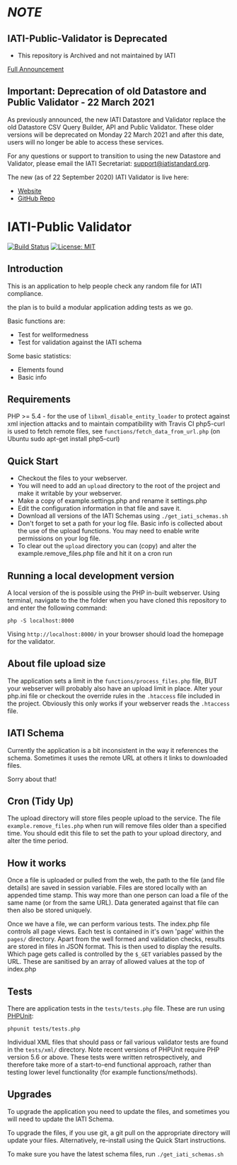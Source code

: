 # _NOTE_

## IATI-Public-Validator is Deprecated
- This repository is Archived and not maintained by IATI

[Full Announcement](https://discuss.iatistandard.org/t/iatis-datastore-and-validator-tools-launched/2021)

## Important: Deprecation of old Datastore and Public Validator - 22 March 2021

As previously announced, the new IATI Datastore and Validator replace the old Datastore CSV Query Builder, API and Public Validator. These older versions will be deprecated on Monday 22 March 2021 and after this date, users will no longer be able to access these services.

For any questions or support to transition to using the new Datastore and Validator, please email the IATI Secretariat: support@iatistandard.org.

The new (as of 22 September 2020) IATI Validator is live here:

- [Website](https://iativalidator.iatistandard.org)
- [GitHub Repo](https://github.com/IATI/IATI-Validator-Actual)

# IATI-Public Validator

[![Build Status](https://travis-ci.org/IATI/IATI-Public-Validator.svg?branch=master)](https://travis-ci.org/IATI/IATI-Public-Validator)
[![License: MIT](https://img.shields.io/badge/license-AGPLv3-blue.svg)](https://github.com/IATI/IATI-Public-Validator/blob/master/LICENSE.md)

## Introduction

This is an application to help people check any random file for IATI compliance.

the plan is to build a modular application adding tests as we go.

Basic functions are:

- Test for wellformedness
- Test for validation against the IATI schema

Some basic statistics:

- Elements found
- Basic info

## Requirements

PHP >= 5.4 - for the use of `libxml_disable_entity_loader` to protect against xml injection attacks and to maintain compatibility with Travis CI
php5-curl is used to fetch remote files, see `functions/fetch_data_from_url.php` (on Ubuntu sudo apt-get install php5-curl)

## Quick Start

- Checkout the files to your webserver.
- You will need to add an `upload` directory to the root of the project and make it writable by your webserver.
- Make a copy of example.settings.php and rename it settings.php
- Edit the configuration information in that file and save it.
- Download all versions of the IATI Schemas using `./get_iati_schemas.sh`
- Don't forget to set a path for your log file. Basic info is collected about the use of the upload functions. You may need to enable write permissions on your log file.
- To clear out the `upload` directory you can (copy) and alter the example.remove_files.php file and hit it on a cron run

## Running a local development version

A local version of the is possible using the PHP in-built webserver. Using terminal, navigate to the the folder when you have cloned this repository to and enter the following command:

    php -S localhost:8000

Vising `http://localhost:8000/` in your browser should load the homepage for the validator.

## About file upload size

The application sets a limit in the `functions/process_files.php` file, BUT your webserver will probably also have an upload limit in place.
Alter your php.ini file or checkout the override rules in the `.htaccess` file included in the project. Obviously this only works if your webserver reads the `.htaccess` file.

## IATI Schema

Currently the application is a bit inconsistent in the way it references the schema. Sometimes it uses the remote URL at others it links to downloaded files.

Sorry about that!

## Cron (Tidy Up)

The upload directory will store files people upload to the service.
The file `example.remove_files.php` when run will remove files older than a specified time.
You should edit this file to set the path to your upload directory, and alter the time period.

## How it works

Once a file is uploaded or pulled from the web, the path to the file (and file details) are saved in session variable.
Files are stored locally with an appended time stamp. This way more than one person can load a file of the same name (or from the same URL).
Data generated against that file can then also be stored uniquely.

Once we have a file, we can perform various tests.
The index.php file controls all page views.
Each test is contained in it's own 'page' within the `pages/` directory.
Apart from the well formed and validation checks, results are stored in files in JSON format. This is then used to display the results.
Which page gets called is controlled by the `$_GET` variables passed by the URL. These are sanitised by an array of allowed values at the top of index.php

## Tests

There are application tests in the `tests/tests.php` file. These are run using [PHPUnit](https://github.com/sebastianbergmann/phpunit/#phpunit):

    phpunit tests/tests.php

Individual XML files that should pass or fail various validator tests are found in the `tests/xml/` directory. Note recent versions of PHPUnit require PHP version 5.6 or above. These tests were written retrospectively, and therefore take more of a start-to-end functional approach, rather than testing lower level functionality (for example functions/methods).

## Upgrades

To upgrade the application you need to update the files, and sometimes you will need to update the IATI Schema.

To upgrade the files, if you use git, a git pull on the appropriate directory will update your files. Alternatively, re-install using the Quick Start instructions.

To make sure you have the latest schema files, run `./get_iati_schemas.sh`
